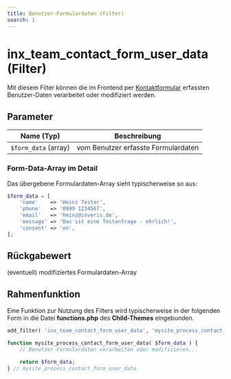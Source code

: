 ```yaml
---
title: Benutzer-Formulardaten (Filter)
search: 1
---
```


# inx_team_contact_form_user_data (Filter)

Mit diesem Filter können die im Frontend per [Kontaktformular](../komponenten/kontaktformular.html) erfassten Benutzer-Daten verarbeitet oder modifiziert werden.

## Parameter

| Name (Typ) | Beschreibung |
| ---------- | ------------ |
| `$form_data` (array) | vom Benutzer erfasste Formulardaten |

### Form-Data-Array im Detail

Das übergebene Formulardaten-Array sieht typischerweise so aus:

```php
$form_data = [
	'name'    => 'Heinz Tester',
	'phone'   => '0999 1234567',
	'email'   => 'heinz@inveris.de',
	'message' => 'Das ist eine Testanfrage - ehrlich!',
	'consent' => 'on',
];
```

## Rückgabewert

(eventuell) modifiziertes Formulardaten-Array

## Rahmenfunktion

Eine Funktion zur Nutzung des Filters wird typischerweise in der folgenden Form in die Datei **functions.php** des **Child-Themes** eingebunden.

```php
add_filter( 'inx_team_contact_form_user_data', 'mysite_process_contact_form_user_data' );

function mysite_process_contact_form_user_data( $form_data ) {
	// Benutzer-Formulardaten verarbeiten oder modifizieren...

	return $form_data;
} // mysite_process_contact_form_user_data
```